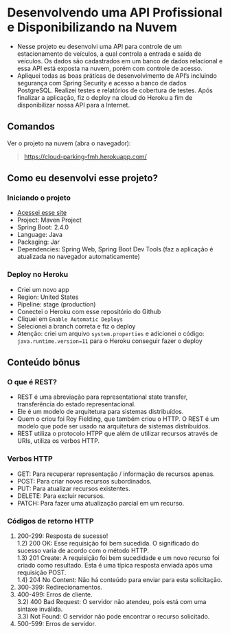 # Desenvolvendo uma API Profissional e Disponibilizando na Nuvem  
- Nesse projeto eu desenvolvi uma API para controle de um estacionamento de veículos, a qual controla a entrada e saída de veículos. Os dados são cadastrados em um banco de dados relacional e essa API está exposta na nuvem, porém com controle de acesso. 
- Apliquei todas as boas práticas de desenvolvimento de API’s incluindo segurança com Spring Security e acesso a banco de dados PostgreSQL. Realizei testes e relatórios de cobertura de testes. Após finalizar a aplicação, fiz o deploy na cloud do Heroku a fim de disponibilizar nossa API para a Internet.

## Comandos
Ver o projeto na nuvem (abra o navegador):
>https://cloud-parking-fmh.herokuapp.com/ 

## Como eu desenvolvi esse projeto?
### Iniciando o projeto
- [Acessei esse site](https://start.spring.io/)
- Project: Maven Project
- Spring Boot: 2.4.0
- Language: Java
- Packaging: Jar
- Dependencies: Spring Web, Spring Boot Dev Tools (faz a aplicação é atualizada no navegador automaticamente)

### Deploy no Heroku
- Criei um novo app
- Region: United States
- Pipeline: stage (production)
- Conectei o Heroku com esse repositório do Github
- Cliquei em `Enable Automatic Deploys`
- Selecionei a branch correta e fiz o deploy
- Atenção: criei um arquivo `system.properties` e adicionei o código: `java.runtime.version=11` para o Heroku conseguir fazer o deploy

## Conteúdo bônus
### O que é REST?
- REST é uma abreviação para representational state transfer, transferência do estado representacional. 
- Ele é um modelo de arquitetura para sistemas distribuídos.
- Quem o criou foi Roy Fielding, que também criou o HTTP. O REST é um modelo que pode ser usado na arquitetura de sistemas distribuídos.
- REST utiliza o protocolo HTPP que além de utilizar recursos através de URIs, utiliza os verbos HTTP.

### Verbos HTTP
- GET: Para recuperar representação / informação de recursos apenas.
- POST: Para criar novos recursos subordinados. 
- PUT: Para atualizar recursos existentes. 
- DELETE: Para excluir recursos. 
- PATCH: Para fazer uma atualização parcial em um recurso.

### Códigos de retorno HTTP
1) 200-299: Resposta de sucesso! <br>
1.2) 200 OK: Esse requisição foi bem sucedida. O significado do sucesso varia de acordo com o método HTTP. <br>
1.3) 201 Create: A requisição foi bem sucedidade e um novo recurso foi criado como resultado. Esta é uma típica resposta enviada após uma requisição POST. <br>
1.4) 204 No Content: Não há conteúdo para enviar para esta solicitação. <br>
2) 300-399: Redirecionamentos. <br>
3) 400-499: Erros de cliente. <br>
3.2) 400 Bad Request: O servidor não atendeu, pois está com uma sintaxe inválida. <br>
3.3) Not Found: O servidor não pode encontrar o recurso solicitado. <br>
4) 500-599: Erros de servidor. <br>
